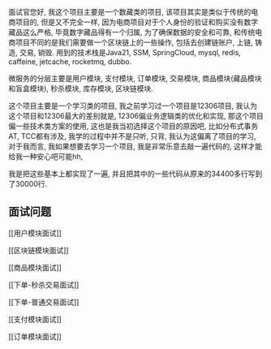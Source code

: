面试官您好, 我这个项目主要是一个数藏类的项目, 该项目其实是类似于传统的电商项目的, 但是又不完全一样, 因为电商项目对于个人身份的验证和购买没有数字藏品这么严格, 毕竟数字藏品得有一个归属, 为了确保数据的安全和可靠, 和传统电商项目不同的是我们需要做一个区块链上的一些操作, 包括去创建链账户, 上链, 铸造, 交易, 销毁. 用到的技术栈是Java21, SSM, SpringCloud, mysql, redis, caffeine, jetcache, rocketmq, dubbo.

微服务的分层主要是用户模块, 支付模块, 订单模块, 交易模块, 商品模块(藏品模块和盲盒模块), 秒杀模块, 库存模块, 区块链模块.

这个项目主要是一个学习类的项目, 我之前学习过一个项目是12306项目, 我认为这个项目和12306最大的差别就是, 12306偏业务逻辑类的优化和实现, 那这个项目偏一些技术类方案的使用, 这也是我当初选择这个项目的原因吧, 比如分布式事务AT, TCC都有涉及, 我学的过程中并不是只听, 只背, 我认为这偏离了项目的学习, 对于我而言, 我如果想要去学习一个项目, 我是非常乐意去敲一遍代码的, 这样才能给我一种安心吧可能hh, 

我是把这些基本上都实现了一遍, 并且把其中的一些代码从原来的34400多行写到了30000行.

## 面试问题

[[用户模块面试]]

[[区块链模块面试]]

[[商品模块面试]]

[[下单-秒杀交易面试]]

[[下单-普通交易面试]]

[[支付模块面试]]

[[订单模块面试]]

